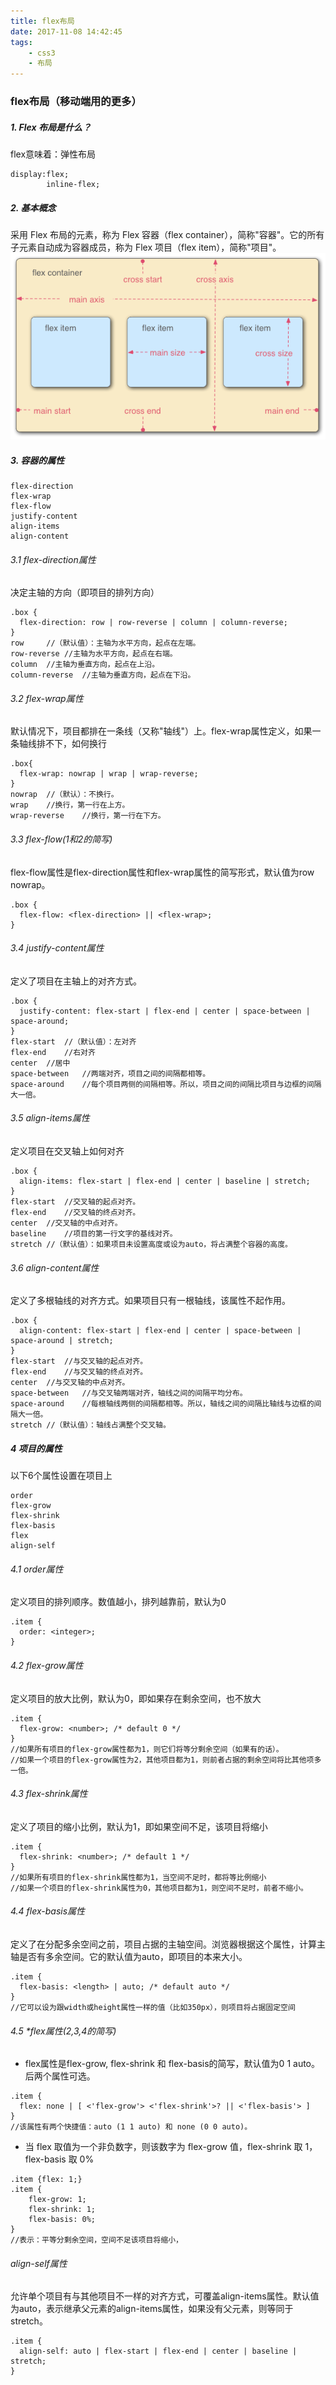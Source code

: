 ```yaml
---
title: flex布局
date: 2017-11-08 14:42:45
tags:
    - css3
    - 布局
---
```


### flex布局（移动端用的更多）
##### 1. Flex 布局是什么？
flex意味着：弹性布局
```
display:flex;
        inline-flex;
```
##### 2. 基本概念
采用 Flex 布局的元素，称为 Flex 容器（flex container），简称"容器"。它的所有子元素自动成为容器成员，称为 Flex 项目（flex item），简称"项目"。
![image](flex布局/01.png)

<!--more-->

##### 3. 容器的属性
```
flex-direction
flex-wrap
flex-flow
justify-content
align-items
align-content
```
###### 3.1 flex-direction属性
决定主轴的方向（即项目的排列方向）
```
.box {
  flex-direction: row | row-reverse | column | column-reverse;
}
row     //（默认值）：主轴为水平方向，起点在左端。
row-reverse //主轴为水平方向，起点在右端。
column  //主轴为垂直方向，起点在上沿。
column-reverse  //主轴为垂直方向，起点在下沿。
```
###### 3.2 flex-wrap属性
默认情况下，项目都排在一条线（又称"轴线"）上。flex-wrap属性定义，如果一条轴线排不下，如何换行
```
.box{
  flex-wrap: nowrap | wrap | wrap-reverse;
}
nowrap  //（默认）：不换行。
wrap    //换行，第一行在上方。
wrap-reverse    //换行，第一行在下方。
```
###### 3.3 flex-flow(1和2的简写)
flex-flow属性是flex-direction属性和flex-wrap属性的简写形式，默认值为row nowrap。
```
.box {
  flex-flow: <flex-direction> || <flex-wrap>;
}
```
###### 3.4 justify-content属性
定义了项目在主轴上的对齐方式。
```
.box {
  justify-content: flex-start | flex-end | center | space-between | space-around;
}
flex-start  //（默认值）：左对齐
flex-end    //右对齐
center  //居中
space-between   //两端对齐，项目之间的间隔都相等。
space-around    //每个项目两侧的间隔相等。所以，项目之间的间隔比项目与边框的间隔大一倍。
```
###### 3.5 align-items属性
定义项目在交叉轴上如何对齐
```
.box {
  align-items: flex-start | flex-end | center | baseline | stretch;
}
flex-start  //交叉轴的起点对齐。
flex-end    //交叉轴的终点对齐。
center  //交叉轴的中点对齐。
baseline    //项目的第一行文字的基线对齐。
stretch //（默认值）：如果项目未设置高度或设为auto，将占满整个容器的高度。
```
###### 3.6 align-content属性
定义了多根轴线的对齐方式。如果项目只有一根轴线，该属性不起作用。
```
.box {
  align-content: flex-start | flex-end | center | space-between | space-around | stretch;
}
flex-start  //与交叉轴的起点对齐。
flex-end    //与交叉轴的终点对齐。
center  //与交叉轴的中点对齐。
space-between   //与交叉轴两端对齐，轴线之间的间隔平均分布。
space-around    //每根轴线两侧的间隔都相等。所以，轴线之间的间隔比轴线与边框的间隔大一倍。
stretch //（默认值）：轴线占满整个交叉轴。
```
##### 4 项目的属性
以下6个属性设置在项目上
```
order
flex-grow
flex-shrink
flex-basis
flex
align-self
```
###### 4.1 order属性
定义项目的排列顺序。数值越小，排列越靠前，默认为0
```
.item {
  order: <integer>;
}
```
###### 4.2 flex-grow属性
定义项目的放大比例，默认为0，即如果存在剩余空间，也不放大
```
.item {
  flex-grow: <number>; /* default 0 */
}
//如果所有项目的flex-grow属性都为1，则它们将等分剩余空间（如果有的话）。
//如果一个项目的flex-grow属性为2，其他项目都为1，则前者占据的剩余空间将比其他项多一倍。
```
###### 4.3 flex-shrink属性
定义了项目的缩小比例，默认为1，即如果空间不足，该项目将缩小
```
.item {
  flex-shrink: <number>; /* default 1 */
}
//如果所有项目的flex-shrink属性都为1，当空间不足时，都将等比例缩小
//如果一个项目的flex-shrink属性为0，其他项目都为1，则空间不足时，前者不缩小。
```
###### 4.4 flex-basis属性
定义了在分配多余空间之前，项目占据的主轴空间。浏览器根据这个属性，计算主轴是否有多余空间。它的默认值为auto，即项目的本来大小。
```
.item {
  flex-basis: <length> | auto; /* default auto */
}
//它可以设为跟width或height属性一样的值（比如350px），则项目将占据固定空间
```
###### 4.5 *flex属性(2,3,4的简写)
- flex属性是flex-grow, flex-shrink 和 flex-basis的简写，默认值为0 1 auto。后两个属性可选。
```
.item {
  flex: none | [ <'flex-grow'> <'flex-shrink'>? || <'flex-basis'> ]
}
//该属性有两个快捷值：auto (1 1 auto) 和 none (0 0 auto)。
```
- 当 flex 取值为一个非负数字，则该数字为 flex-grow 值，flex-shrink 取 1，flex-basis 取 0%
```
.item {flex: 1;}
.item {
    flex-grow: 1;
    flex-shrink: 1;
    flex-basis: 0%;
}
//表示：平等分剩余空间，空间不足该项目将缩小，
```
###### align-self属性
允许单个项目有与其他项目不一样的对齐方式，可覆盖align-items属性。默认值为auto，表示继承父元素的align-items属性，如果没有父元素，则等同于stretch。
```
.item {
  align-self: auto | flex-start | flex-end | center | baseline | stretch;
}
```